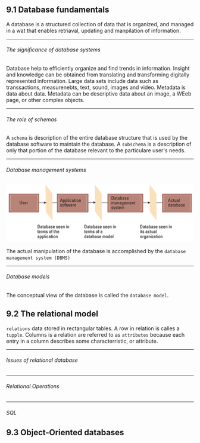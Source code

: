 ## 9.1 Database fundamentals

A database is a structured collection of data that is organized, and managed in a wat that enables retriaval, updating and manpilation of information.

---

<h6>The significance of database systems</h6>

Database help to efficiently organize and find trends in information.
Insight and knowledge can be obtained from translating and transforming digitally represented information.
Large data sets include data such as transsactions, measurenebts, text, sound, images and video.
Metadata is data about data.
Metadata can be descriptive data about an image, a WEeb page, or other complex objects.

---

<h6>The role of schemas</h6>

A `schema` is description of the entire database structure that is used by the database software to maintain the database.
A `subschema` is a description of only that portion of the database relevant to the particulare user's needs.

---

<h6>Database management systems</h6>

<img src="./images/database layers.png" style="border-radius: 5px;" width="850px">

The actual manipulation of the database is accomplished by the `database management system (DBMS)`

---

<h6>Database models</h6>

The conceptual view of the database is called the `database model`.

## 9.2 The relational model

`relations` data stored in rectangular tables.
A row in relation is calles a `tupple`. Columns is a relation are referred to as `attributes` because each entry in a column describes some characterristic, or attribute.

---

<h6>Issues of relational database</h6>

---

<h6>Relational Operations</h6>

---

<h6>SQL</h6>

## 9.3 Object-Oriented databases

